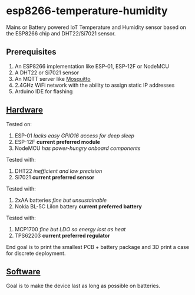 # esp8266-temperature-humidity

Mains or Battery powered IoT Temperature and Humidity sensor based on the ESP8266 chip and DHT22/Si7021 sensor.

## Prerequisites

1. An ESP8266 implementation like ESP-01, ESP-12F or NodeMCU
2. A DHT22 or Si7021 sensor
2. An MQTT server like [Mosquitto](https://mosquitto.org/)
3. 2.4GHz WiFi network with the ability to assign static IP addresses
4. Arduino IDE for flashing

## [Hardware](hardware/)

Tested on:

1. ESP-01 _lacks easy GPIO16 access for deep sleep_
2. ESP-12F **current preferred module**
3. NodeMCU _has power-hungry onboard components_

Tested with:

1. DHT22 _inefficient and low precision_
2. Si7021 **current preferred sensor**

Tested with:

1. 2xAA batteries _fine but unsustainable_
2. Nokia BL-5C LiIon battery **current preferred battery**

Tested with:

1. MCP1700 _fine but LDO so energy lost as heat_
2. TPS62203 **current preferred regulator**

End goal is to print the smallest PCB + battery package and 3D print a case for discrete deployment.

## [Software](software/)

Goal is to make the device last as long as possible on batteries.
